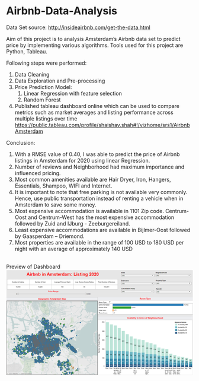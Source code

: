 # Airbnb-Data-Analysis
Data Set source: http://insideairbnb.com/get-the-data.html

Aim of this project is to analysis Amsterdam’s Airbnb data set to predict price by implementing various algorithms. Tools used for this project are Python, Tableau. 

Following steps were performed:
1.  Data Cleaning
2.	Data Exploration and Pre-processing
3.	Price Prediction Model: 
    1. Linear Regression with feature selection
    2. Random Forest
4.	Published tableau dashboard online which can be used to compare metrics such as market averages and listing performance across multiple listings over time https://public.tableau.com/profile/shaishav.shah#!/vizhome/srs1/AirbnbAmsterdam

Conclusion: 
1.  With a RMSE value of 0.40, I was able to predict the price of Airbnb listings in Amsterdam for 2020 using linear Regression. 
2.  Number of reviews and Neighborhood had maximum importance and influenced pricing. 
3.  Most common amenities available are Hair Dryer, Iron, Hangers, Essentials, Shampoo, WIFI and Internet. 
4.  It is important to note that free parking is not available very commonly. Hence, use public transportation instead of renting a vehicle when in Amsterdam to save some money.
5.  Most expensive accommodation is available in 1101 Zip code. Centrum-Oost and Centrum-West has the most expensive accommodation followed by Zuid and IJburg - Zeeburgereiland.
6.  Least expensive accommodations are available in Bijlmer-Oost followed by Gaasperdam – Driemond. 
7.  Most properties are available in the range of 100 USD to 180 USD per night with an average of approximately 140 USD


<br> Preview of Dashboard </br>
![Tableau Dashboard](https://github.com/shaishav11/Airbnb-Data-Analysis/blob/master/Tableau_Dashboard_Airbnb_Screenshot.png)
